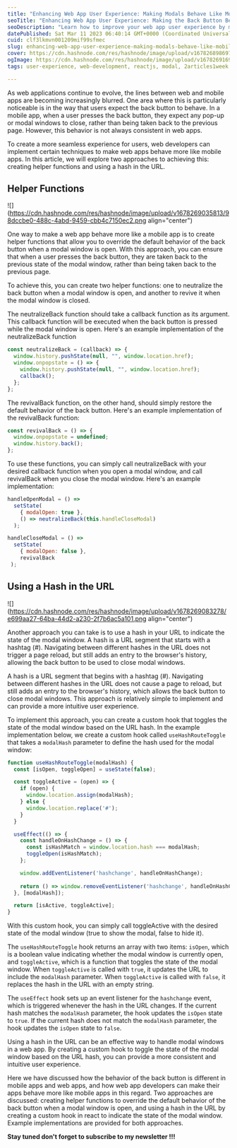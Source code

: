 ```yaml
---
title: "Enhancing Web App User Experience: Making Modals Behave Like Mobile Apps ( ReactJs )"
seoTitle: "Enhancing Web App User Experience: Making the Back Button Behave Like"
seoDescription: "Learn how to improve your web app user experience by making the back button behave like a mobile app. Discover two approaches to achieving this, along with"
datePublished: Sat Mar 11 2023 06:40:14 GMT+0000 (Coordinated Universal Time)
cuid: clf3lkmvn001209mif99sfmec
slug: enhancing-web-app-user-experience-making-modals-behave-like-mobile-apps-reactjs
cover: https://cdn.hashnode.com/res/hashnode/image/upload/v1678268986970/463bc942-8ee1-46d6-bb98-7d70f7ef03e9.png
ogImage: https://cdn.hashnode.com/res/hashnode/image/upload/v1678269169126/d7ab6281-ce07-44bc-bd65-e52531dbf103.png
tags: user-experience, web-development, reactjs, modal, 2articles1week

---
```


As web applications continue to evolve, the lines between web and mobile apps are becoming increasingly blurred. One area where this is particularly noticeable is in the way that users expect the back button to behave. In a mobile app, when a user presses the back button, they expect any pop-up or modal windows to close, rather than being taken back to the previous page. However, this behavior is not always consistent in web apps.

To create a more seamless experience for users, web developers can implement certain techniques to make web apps behave more like mobile apps. In this article, we will explore two approaches to achieving this: creating helper functions and using a hash in the URL.

## Helper Functions

![](https://cdn.hashnode.com/res/hashnode/image/upload/v1678269035813/98dccbe0-488c-4abd-9459-cbb4c7150ec2.png align="center")

One way to make a web app behave more like a mobile app is to create helper functions that allow you to override the default behavior of the back button when a modal window is open. With this approach, you can ensure that when a user presses the back button, they are taken back to the previous state of the modal window, rather than being taken back to the previous page.

To achieve this, you can create two helper functions: one to neutralize the back button when a modal window is open, and another to revive it when the modal window is closed.

The neutralizeBack function should take a callback function as its argument. This callback function will be executed when the back button is pressed while the modal window is open. Here's an example implementation of the neutralizeBack function

```javascript
const neutralizeBack = (callback) => {
  window.history.pushState(null, "", window.location.href);
  window.onpopstate = () => {
    window.history.pushState(null, "", window.location.href);
    callback();
  };
};
```

The revivalBack function, on the other hand, should simply restore the default behavior of the back button. Here's an example implementation of the revivalBack function:

```javascript
const revivalBack = () => {
  window.onpopstate = undefined;
  window.history.back();
};
```

To use these functions, you can simply call neutralizeBack with your desired callback function when you open a modal window, and call revivalBack when you close the modal window. Here's an example implementation:

```javascript
handleOpenModal = () =>
  setState(
    { modalOpen: true },
    () => neutralizeBack(this.handleCloseModal)
  );

handleCloseModal = () =>
  setState(
    { modalOpen: false },
    revivalBack
 );
```

## Using a Hash in the URL

![](https://cdn.hashnode.com/res/hashnode/image/upload/v1678269083278/e699aa27-64ba-44d2-a230-2f7b6ac5a101.png align="center")

Another approach you can take is to use a hash in your URL to indicate the state of the modal window. A hash is a URL segment that starts with a hashtag (#). Navigating between different hashes in the URL does not trigger a page reload, but still adds an entry to the browser's history, allowing the back button to be used to close modal windows.

A hash is a URL segment that begins with a hashtag (#). Navigating between different hashes in the URL does not cause a page to reload, but still adds an entry to the browser's history, which allows the back button to close modal windows. This approach is relatively simple to implement and can provide a more intuitive user experience.

To implement this approach, you can create a custom hook that toggles the state of the modal window based on the URL hash. In the example implementation below, we create a custom hook called `useHashRouteToggle` that takes a `modalHash` parameter to define the hash used for the modal window:

```javascript
function useHashRouteToggle(modalHash) {
  const [isOpen, toggleOpen] = useState(false);

  const toggleActive = (open) => {
    if (open) {
      window.location.assign(modalHash);
    } else {
      window.location.replace('#');
    }
  }

  useEffect(() => { 
    const handleOnHashChange = () => {  
      const isHashMatch = window.location.hash === modalHash;   
      toggleOpen(isHashMatch);  
    };  

    window.addEventListener('hashchange', handleOnHashChange);  
    
    return () => window.removeEventListener('hashchange', handleOnHashChange);  
  }, [modalHash]);

  return [isActive, toggleActive];
} 
```

With this custom hook, you can simply call toggleActive with the desired state of the modal window (true to show the modal, false to hide it).

The `useHashRouteToggle` hook returns an array with two items: `isOpen`, which is a boolean value indicating whether the modal window is currently open, and `toggleActive`, which is a function that toggles the state of the modal window. When `toggleActive` is called with `true`, it updates the URL to include the `modalHash` parameter. When `toggleActive` is called with `false`, it replaces the hash in the URL with an empty string.

The `useEffect` hook sets up an event listener for the `hashchange` event, which is triggered whenever the hash in the URL changes. If the current hash matches the `modalHash` parameter, the hook updates the `isOpen` state to `true`. If the current hash does not match the `modalHash` parameter, the hook updates the `isOpen` state to `false`.

Using a hash in the URL can be an effective way to handle modal windows in a web app. By creating a custom hook to toggle the state of the modal window based on the URL hash, you can provide a more consistent and intuitive user experience.

Here we have discussed how the behavior of the back button is different in mobile apps and web apps, and how web app developers can make their apps behave more like mobile apps in this regard. Two approaches are discussed: creating helper functions to override the default behavior of the back button when a modal window is open, and using a hash in the URL by creating a custom hook in react to indicate the state of the modal window. Example implementations are provided for both approaches.

**Stay tuned don't forget to subscribe to my newsletter !!!**